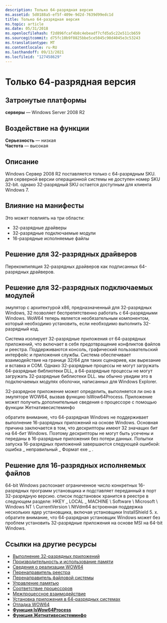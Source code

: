 ```yaml
---
description: Только 64-разрядная версия
ms.assetid: 5d0188a5-ef5f-409e-9d2d-7639d99edc1d
title: Только 64-разрядная версия
ms.topic: article
ms.date: 05/31/2018
ms.openlocfilehash: f2d896fcaf4b8c4ebeadf7cfd5a5c22e511cb659
ms.sourcegitcommit: d75fc10b9f0825bbe5ce5045c90d4045e3c53243
ms.translationtype: MT
ms.contentlocale: ru-RU
ms.lasthandoff: 09/13/2021
ms.locfileid: "127458629"
---
```

# <a name="64-bit-only"></a>Только 64-разрядная версия

## <a name="affected-platforms"></a>Затронутые платформы

**серверы** — Windows Server 2008 R2  



## <a name="feature-impact"></a>Воздействие на функции

 **Серьезность** — низкая  
**Частота** — высокая  






## <a name="description"></a>Описание

Windows Сервер 2008 R2 поставляется только с 64-разрядным SKU. для серверной версии операционной системы не доступен номер SKU 32-bit. однако 32-разрядный SKU остается доступным для клиента Windows 7.

## <a name="manifestation-of-impact"></a>Влияние на манифесты

Это может повлиять на три области:

-   32-разрядные драйверы
-   32-разрядные подключаемые модули
-   16-разрядные исполняемые файлы

## <a name="solution-for-32-bit-drivers"></a>Решение для 32-разрядных драйверов

Перекомпиляция 32-разрядных драйверов как подписанных 64-разрядных драйверов.

## <a name="solution-for-32-bit-plug-ins"></a>Решение для 32-разрядных подключаемых модулей

эмулятор с архитектурой x86, предназначенный для 32-разрядных Windows, 32 позволяет беспрепятственно работать с 64-разрядными Windows. WoW64 теперь является необязательным компонентом, который необходимо установить, если необходимо выполнить 32-разрядный код.

Система изолирует 32-разрядные приложения от 64-разрядных приложений, что включает в себя предотвращение конфликтов файлов и реестра. Поддерживаются консоль, графический пользовательский интерфейс и приложения службы. Система обеспечивает взаимодействие на границе 32/64 для таких сценариев, как вырезание и вставка и COM. Однако 32-разрядные процессы не могут загружать 64-разрядные библиотеки DLL, а 64-разрядные процессы не могут загружать 32-разрядные библиотеки DLL. мы обычно увидим это в подключаемых модулях оболочки, написанных для Windows Explorer.

32-разрядное приложение может определить, выполняется ли оно в эмуляторе WOW64, вызвав функцию IsWow64Process. Приложение может получить дополнительные сведения о процессоре с помощью функции Жетнативесистеминфо

обратите внимание, что 64-разрядная Windows не поддерживает выполнение 16-разрядных приложений на основе Windows. Основная причина заключается в том, что дескрипторы имеют 32 значащих бит на 64-бит Windows. Поэтому дескрипторы не могут быть усечены и переданы в 16-разрядные приложения без потери данных. Попытки запуска 16-разрядных приложений завершаются следующей ошибкой: ошибка \_ неправильный \_ Формат exe \_ .

## <a name="solution-for-16-bit-executables"></a>Решение для 16-разрядных исполняемых файлов

64-bit Windows распознает ограниченное число конкретных 16-разрядных программ установщика и подставляет переданный в порт 32-разрядную версию. список подстановок хранится в реестре в следующем разделе: HKEY \_ LOCAL \_ MACHINE \\ Software \\ Microsoft \\ Windows NT \\ CurrentVersion \\ NtVdm64 встроенная поддержка нескольких ядер установщика, включая установщики InstallShield 5. x. обратите внимание, что 64-разрядная установщик Windows может без проблем установить 32-разрядные приложения на основе MSI на 64-bit Windows.

## <a name="links-to-other-resources"></a>Ссылки на другие ресурсы

-   [Выполнение 32-разрядных приложений](/windows/desktop/WinProg64/running-32-bit-applications)
-   [Производительность и использование памяти](/windows/desktop/WinProg64/performance-and-memory-consumption)
-   [Сведения о реализации WOW64](/windows/desktop/WinProg64/wow64-implementation-details)
-   [Перенаправитель реестра](/windows/desktop/WinProg64/registry-redirector)
-   [Перенаправитель файловой системы](/windows/desktop/WinProg64/file-system-redirector)
-   [Управление памятью](/windows/desktop/WinProg64/memory-management)
-   [Соответствие процессоров](/windows/desktop/WinProg64/processor-affinity)
-   [Межпроцессное взаимодействие](/windows/desktop/WinProg64/interprocess-communication)
-   [Установка приложения в 64-разрядных системах](/windows/desktop/WinProg64/application-installation)
-   [Отладка WOW64](/windows/desktop/WinProg64/debugging-wow64)
-   [**Функция IsWow64Process**](/windows/desktop/api/wow64apiset/nf-wow64apiset-iswow64process)
-   [**Функция Жетнативесистеминфо**](/windows/desktop/api/sysinfoapi/nf-sysinfoapi-getnativesysteminfo)

 

 
